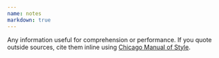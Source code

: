 ```yaml
---
name: notes
markdown: true
---
```

Any information useful for comprehension or performance. If you quote outside sources, cite them inline using <a href="https://www.chicagomanualofstyle.org/tools_citationguide/citation-guide-1.html" target="_blank">Chicago Manual of Style</a>.

```
